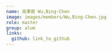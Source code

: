 ```yaml
---
name: 吳秉宸 Wu,Bing-Chen 
image: images/members/Wu,Bing-Chen.jpg 
role: master
group: alum
links:
  github: link_to_github 
---
```


